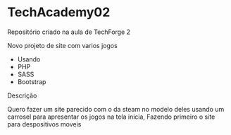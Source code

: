 # TechAcademy02

Repositório criado na aula de TechForge 2

 Novo projeto de site com varios jogos
- Usando
- PHP
- SASS 
- Bootstrap 

Descrição

Quero fazer um site parecido com o da steam no modelo deles usando um carrosel para apresentar os jogos na tela inicia, Fazendo primeiro o site para despositivos moveis 